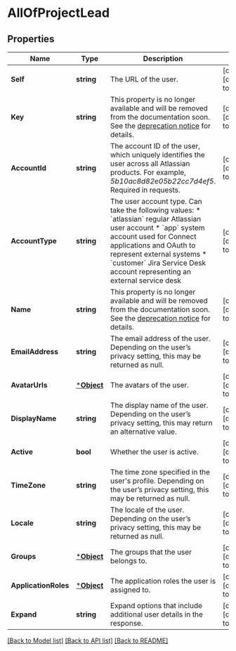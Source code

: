 # AllOfProjectLead

## Properties
Name | Type | Description | Notes
------------ | ------------- | ------------- | -------------
**Self** | **string** | The URL of the user. | [optional] [default to null]
**Key** | **string** | This property is no longer available and will be removed from the documentation soon. See the [deprecation notice](https://developer.atlassian.com/cloud/jira/platform/deprecation-notice-user-privacy-api-migration-guide/) for details. | [optional] [default to null]
**AccountId** | **string** | The account ID of the user, which uniquely identifies the user across all Atlassian products. For example, *5b10ac8d82e05b22cc7d4ef5*. Required in requests. | [optional] [default to null]
**AccountType** | **string** | The user account type. Can take the following values:   *  &#x60;atlassian&#x60; regular Atlassian user account  *  &#x60;app&#x60; system account used for Connect applications and OAuth to represent external systems  *  &#x60;customer&#x60; Jira Service Desk account representing an external service desk | [optional] [default to null]
**Name** | **string** | This property is no longer available and will be removed from the documentation soon. See the [deprecation notice](https://developer.atlassian.com/cloud/jira/platform/deprecation-notice-user-privacy-api-migration-guide/) for details. | [optional] [default to null]
**EmailAddress** | **string** | The email address of the user. Depending on the user’s privacy setting, this may be returned as null. | [optional] [default to null]
**AvatarUrls** | [***Object**](.md) | The avatars of the user. | [optional] [default to null]
**DisplayName** | **string** | The display name of the user. Depending on the user’s privacy setting, this may return an alternative value. | [optional] [default to null]
**Active** | **bool** | Whether the user is active. | [optional] [default to null]
**TimeZone** | **string** | The time zone specified in the user&#x27;s profile. Depending on the user’s privacy setting, this may be returned as null. | [optional] [default to null]
**Locale** | **string** | The locale of the user. Depending on the user’s privacy setting, this may be returned as null. | [optional] [default to null]
**Groups** | [***Object**](.md) | The groups that the user belongs to. | [optional] [default to null]
**ApplicationRoles** | [***Object**](.md) | The application roles the user is assigned to. | [optional] [default to null]
**Expand** | **string** | Expand options that include additional user details in the response. | [optional] [default to null]

[[Back to Model list]](../README.md#documentation-for-models) [[Back to API list]](../README.md#documentation-for-api-endpoints) [[Back to README]](../README.md)

